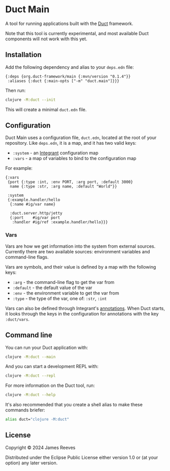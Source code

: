# Duct Main

A tool for running applications built with the [Duct][] framework.

Note that this tool is currently experimental, and most available Duct
components will not work with this yet.

[duct]: https://github.com/duct-framework/duct

## Installation

Add the following dependency and alias to your `deps.edn` file:

```edn
{:deps {org.duct-framework/main {:mvn/version "0.1.4"}}
 :aliases {:duct {:main-opts ["-m" "duct.main"]}}}
```

Then run:

```sh
clojure -M:duct --init
```

This will create a minimal `duct.edn` file.

## Configuration

Duct Main uses a configuration file, `duct.edn`, located at the root of
your repository. Like `deps.edn`, it is a map, and it has two valid
keys:

- `:system` - an [Integrant][] configuration map
- `:vars`   - a map of variables to bind to the configuration map

For example:

```edn
{:vars
 {port {:type :int, :env PORT, :arg port, :default 3000}
  name {:type :str, :arg name, :default "World"}}

 :system
 {:example.handler/hello
  {:name #ig/var name}

  :duct.server.http/jetty
  {:port    #ig/var port
   :handler #ig/ref :example.handler/hello}}}
```

[integrant]: https://github.com/weavejester/integrant

### Vars

Vars are how we get information into the system from external sources.
Currently there are two available sources: environment variables and
command-line flags.

Vars are symbols, and their value is defined by a map with the following
keys:

- `:arg`     - the command-line flag to get the var from
- `:default` - the default value of the var
- `:env`     - the environment variable to get the var from
- `:type`    - the type of the var, one of: `:str`, `:int`

Vars can also be defined through Integrant's [annotations][]. When Duct
starts, it looks through the keys in the configuration for annotations
with the key `:duct/vars`.

[annotations]: https://github.com/weavejester/integrant#annotations

## Command line

You can run your Duct application with:

```sh
clojure -M:duct --main
```

And you can start a development REPL with:

```sh
clojure -M:duct --repl
```

For more information on the Duct tool, run:

```sh
clojure -M:duct --help
```

It's also recommended that you create a shell alias to make these
commands briefer:

```sh
alias duct="clojure -M:duct"
```

## License

Copyright © 2024 James Reeves

Distributed under the Eclipse Public License either version 1.0 or (at
your option) any later version.
